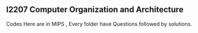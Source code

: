 ## I2207 Computer Organization and Architecture
Codes Here are in MIPS , Every folder have Questions followed by solutions.
